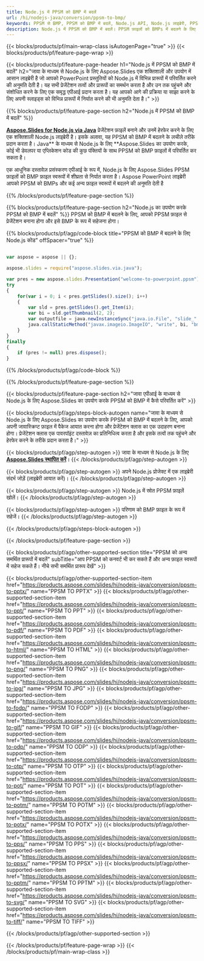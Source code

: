 ```yaml
---
title: Node.js में PPSM को BMP में बदलें
url: /hi/nodejs-java/conversion/ppsm-to-bmp/
keywords: PPSM से BMP, PPSM को BMP में बदलें, Node.js API, Node.js लाइब्रेरी, PPSM, BMP
description: Node.js में PPSM को BMP में बदलें। PPSM फ़ाइलों को BMPs में बदलने के लिए Node.js लाइब्रेरी API का उपयोग करें
---
```


{{< blocks/products/pf/main-wrap-class isAutogenPage="true" >}}
{{< blocks/products/pf/feature-page-wrap >}}

{{< blocks/products/pf/feature-page-header h1="Node.js में PPSM को BMP में बदलें" h2="जावा के माध्यम से Node.js के लिए Aspose.Slides एक शक्तिशाली और उपयोग में आसान लाइब्रेरी है जो आपको PowerPoint प्रस्तुतियों को Node.js में विभिन्न प्रारूपों में परिवर्तित करने की अनुमति देती है। यह सभी प्रेजेंटेशन तत्वों और प्रारूपों का समर्थन करता है और उन तक पहुंचने और संशोधित करने के लिए एक समृद्ध एपीआई प्रदान करता है। यह आपको आगे की प्रक्रिया या साझा करने के लिए अपनी स्लाइड्स को विभिन्न प्रारूपों में निर्यात करने की भी अनुमति देता है।" >}}

{{% blocks/products/pf/feature-page-section h2="Node.js में PPSM को BMP में बदलें" %}}

[**Aspose.Slides for Node.js via Java**](https://products.aspose.com/slides/hi/nodejs-java/) प्रेजेंटेशन फ़ाइलें बनाने और उनमें हेरफेर करने के लिए एक शक्तिशाली Node.js लाइब्रेरी है। इसके अलावा, यह PPSM को BMP में बदलने के लचीले तरीके प्रदान करता है। Java** के माध्यम से Node.js के लिए **Aspose.Slides का उपयोग करके, कोई भी डेवलपर या एप्लिकेशन कोड की कुछ पंक्तियों के साथ PPSM को BMP फ़ाइलों में परिवर्तित कर सकता है।

एक आधुनिक दस्तावेज़ प्रसंस्करण एपीआई के रूप में, Node.js के लिए Aspose.Slides PPSM फ़ाइलों को BMP फ़ाइल स्वरूपों में शीघ्रता से निर्यात करता है। Aspose PowerPoint लाइब्रेरी आपको PPSM को BMPs और कई अन्य फ़ाइल स्वरूपों में बदलने की अनुमति देती है

{{% /blocks/products/pf/feature-page-section %}}

{{% blocks/products/pf/feature-page-section  h2="Node.js का उपयोग करके PPSM को BMP में बदलें" %}}
PPSM को BMP में बदलने के लिए, आपको PPSM फ़ाइल से प्रेजेंटेशन बनाना होगा और इसे BMP के रूप में सहेजना होगा।

{{% blocks/products/pf/agp/code-block title="PPSM को BMP में बदलने के लिए Node.js कोड" offSpacer="true" %}}

```javascript

var aspose = aspose || {};

aspose.slides = require("aspose.slides.via.java");

var pres = new aspose.slides.Presentation("welcome-to-powerpoint.ppsm");
try
{
    for(var i = 0; i < pres.getSlides().size(); i++)
    {
        var sld = pres.getSlides().get_Item(i);
        var bi = sld.getThumbnail(2, 2);
        var outputfile = java.newInstanceSync("java.io.File", "slide_" + sld.getSlideNumber() + ".bmp");
        java.callStaticMethod("javax.imageio.ImageIO", "write", bi, "bmp", outputfile);
    }
}
finally
{
    if (pres != null) pres.dispose();
}
```


{{% /blocks/products/pf/agp/code-block %}}

{{% /blocks/products/pf/feature-page-section %}}

{{< blocks/products/pf/feature-page-section  h2="जावा एपीआई के माध्यम से Node.js के लिए Aspose.Slides का उपयोग करके PPSM को BMP में कैसे परिवर्तित करें" >}}

{{< blocks/products/pf/agp/steps-block-autogen name="जावा के माध्यम से Node.js के लिए Aspose.Slides का उपयोग करके PPSM को BMP में बदलने के लिए, आपको अपनी जावास्क्रिप्ट फ़ाइल में पैकेज आयात करना होगा और प्रेजेंटेशन क्लास का एक उदाहरण बनाना होगा। प्रेजेंटेशन क्लास एक पावरपॉइंट दस्तावेज़ का प्रतिनिधित्व करता है और इसके तत्वों तक पहुंचने और हेरफेर करने के तरीके प्रदान करता है।" >}}

{{< blocks/products/pf/agp/step-autogen >}}
जावा के माध्यम से Node.js के लिए [**Aspose.Slides स्थापित करें**](https://products.aspose.com/slides/hi/nodejs-java/)।
{{< /blocks/products/pf/agp/step-autogen >}}

{{< blocks/products/pf/agp/step-autogen >}}
अपने Node.js प्रोजेक्ट में एक लाइब्रेरी संदर्भ जोड़ें (लाइब्रेरी आयात करें)।
{{< /blocks/products/pf/agp/step-autogen >}}

{{< blocks/products/pf/agp/step-autogen >}}
Node.js में स्रोत PPSM फ़ाइलें खोलें।
{{< /blocks/products/pf/agp/step-autogen >}}

{{< blocks/products/pf/agp/step-autogen >}}
परिणाम को BMP फ़ाइल के रूप में सहेजें।
{{< /blocks/products/pf/agp/step-autogen >}}

{{< /blocks/products/pf/agp/steps-block-autogen >}}

{{< /blocks/products/pf/feature-page-section >}}

{{< blocks/products/pf/agp/other-supported-section title="PPSM को अन्य समर्थित प्रारूपों में बदलें" subTitle="आप PPSM को कनवर्ट भी कर सकते हैं और अन्य फ़ाइल स्वरूपों में सहेज सकते हैं। नीचे सभी समर्थित प्रारूप देखें" >}}

{{< blocks/products/pf/agp/other-supported-section-item href="https://products.aspose.com/slides/hi/nodejs-java/conversion/ppsm-to-pptx/" name="PPSM TO PPTX" >}}
{{< blocks/products/pf/agp/other-supported-section-item href="https://products.aspose.com/slides/hi/nodejs-java/conversion/ppsm-to-ppt/" name="PPSM TO PPT" >}}
{{< blocks/products/pf/agp/other-supported-section-item href="https://products.aspose.com/slides/hi/nodejs-java/conversion/ppsm-to-pdf/" name="PPSM TO PDF" >}}
{{< blocks/products/pf/agp/other-supported-section-item href="https://products.aspose.com/slides/hi/nodejs-java/conversion/ppsm-to-html/" name="PPSM TO HTML" >}}
{{< blocks/products/pf/agp/other-supported-section-item href="https://products.aspose.com/slides/hi/nodejs-java/conversion/ppsm-to-png/" name="PPSM TO PNG" >}}
{{< blocks/products/pf/agp/other-supported-section-item href="https://products.aspose.com/slides/hi/nodejs-java/conversion/ppsm-to-jpg/" name="PPSM TO JPG" >}}
{{< blocks/products/pf/agp/other-supported-section-item href="https://products.aspose.com/slides/hi/nodejs-java/conversion/ppsm-to-fodp/" name="PPSM TO FODP" >}}
{{< blocks/products/pf/agp/other-supported-section-item href="https://products.aspose.com/slides/hi/nodejs-java/conversion/ppsm-to-gif/" name="PPSM TO GIF" >}}
{{< blocks/products/pf/agp/other-supported-section-item href="https://products.aspose.com/slides/hi/nodejs-java/conversion/ppsm-to-odp/" name="PPSM TO ODP" >}}
{{< blocks/products/pf/agp/other-supported-section-item href="https://products.aspose.com/slides/hi/nodejs-java/conversion/ppsm-to-otp/" name="PPSM TO OTP" >}}
{{< blocks/products/pf/agp/other-supported-section-item href="https://products.aspose.com/slides/hi/nodejs-java/conversion/ppsm-to-pot/" name="PPSM TO POT" >}}
{{< blocks/products/pf/agp/other-supported-section-item href="https://products.aspose.com/slides/hi/nodejs-java/conversion/ppsm-to-potm/" name="PPSM TO POTM" >}}
{{< blocks/products/pf/agp/other-supported-section-item href="https://products.aspose.com/slides/hi/nodejs-java/conversion/ppsm-to-potx/" name="PPSM TO POTX" >}}
{{< blocks/products/pf/agp/other-supported-section-item href="https://products.aspose.com/slides/hi/nodejs-java/conversion/ppsm-to-pps/" name="PPSM TO PPS" >}}
{{< blocks/products/pf/agp/other-supported-section-item href="https://products.aspose.com/slides/hi/nodejs-java/conversion/ppsm-to-ppsx/" name="PPSM TO PPSX" >}}
{{< blocks/products/pf/agp/other-supported-section-item href="https://products.aspose.com/slides/hi/nodejs-java/conversion/ppsm-to-pptm/" name="PPSM TO PPTM" >}}
{{< blocks/products/pf/agp/other-supported-section-item href="https://products.aspose.com/slides/hi/nodejs-java/conversion/ppsm-to-svg/" name="PPSM TO SVG" >}}
{{< blocks/products/pf/agp/other-supported-section-item href="https://products.aspose.com/slides/hi/nodejs-java/conversion/ppsm-to-tiff/" name="PPSM TO TIFF" >}}


{{< /blocks/products/pf/agp/other-supported-section >}}

{{< /blocks/products/pf/feature-page-wrap >}}
{{< /blocks/products/pf/main-wrap-class >}}